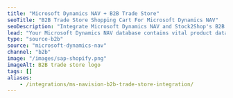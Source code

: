 ```yaml
---
title: "Microsoft Dynamics NAV + B2B Trade Store"
seoTitle: "B2B Trade Store Shopping Cart For Microsoft Dynamics NAV"
seoDescription: "Integrate Microsoft Dynamics NAV and Stock2Shop's B2B Trade Store, and you'll be able to streamline your workflow, simplify the ordering process and save time - and money. Find out more about how a Microsoft Dynamics NAV and Stock2Shop's B2B Trade Store Integration can help your business."
lead: "Your Microsoft Dynamics NAV database contains vital product data such as pricing and stock levels. Present this information to your wholesale customers with our B2B Trade Store, enabling them to browse your products and place orders with just a few clicks. Here’s how we can help you streamline your workflow."
type: "source-b2b"
source: "microsoft-dynamics-nav"
channel: "b2b"
image: "/images/sap-shopify.png"
imageAlt: B2B trade store logo
tags: []
aliases:
    - /integrations/ms-navision-b2b-trade-store-integration/
---
```

